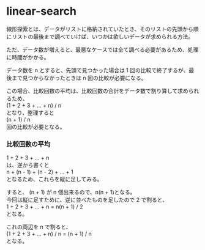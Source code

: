 ﻿# linear-search
線形探索とは、データがリストに格納されていたとき、そのリストの先頭から順にリストの最後まで調べていけば、いつかは欲しいデータが求められる方法。  

ただ、データ数が増えると、最悪なケースでは全て調べる必要があるため、処理に時間がかかる。  

データ数を n とすると、先頭で見つかった場合は 1 回の比較で終了するが、最後まで見つからなかったときは n 回の比較が必要になる。  

この場合、比較回数の平均は、比較回数の合計をデータ数で割り算して求められるため、  
 (1 + 2 + 3 + ... + n) / n  
 となり、整理すると  
 (n + 1) / n  
 回の比較が必要となる。  

 ### 比較回数の平均
 1 + 2 + 3 + ... + n  
 は、逆から書くと  
 n + (n - 1) + (n - 2) + ... + 1  
 となるため、これらを縦に足してみる。  

 すると、
 (n + 1) が n 個出来るので、n(n + 1)となる。  
 今回は縦に足すために、逆に並べたものを足したので 2 で割ると、  
 1 + 2 + 3 + ... + n = n(n + 1) / 2  
 となる。  
 
 これの両辺を n で割ると、  
 (1 + 2 + 3 + ... + n) / n = (n + 1) / n  
 となる。